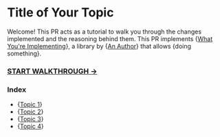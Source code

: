 # Title of Your Topic

<!-- 
    This is just a sample intro. Replace with whatever makes more sense to your tutorial! -->

Welcome! This PR acts as a tutorial to walk you through the changes implemented and the reasoning behind them. This PR implements {[What You're Implementing](https://link-to-a-reference)}, a library by {[An Author](https://link-to-a-reference)} that allows {doing something}.

<!-- 
    Link this one to the beginning of the code range of the first 
    comment. -->

### [START WALKTHROUGH →](https://github.com/your-org/your-repo/pull/1/files#diff-abcdef1234567890)

<!-- 
    Same goes for these. Always link to the beginning of the topic's 
    code range. -->

### Index
* {[Topic 1](https://github.com/your-org/your-repo/pull/1/files#diff-abcdef1234567890)}
* {[Topic 2](https://github.com/your-org/your-repo/pull/1/files#diff-abcdef1234567890)}
* {[Topic 3](https://github.com/your-org/your-repo/pull/1/files#diff-abcdef1234567890)}
* {[Topic 4](https://github.com/your-org/your-repo/pull/1/files#diff-abcdef1234567890)}
